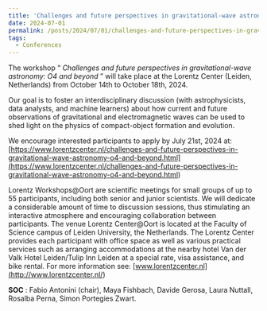 ```yaml
---
title: 'Challenges and future perspectives in gravitational-wave astronomy: O4 and beyond'
date: 2024-07-01
permalink: /posts/2024/07/01/challenges-and-future-perspectives-in-gravitational-wave-astronomy-o4-and-beyond
tags:
  - Conferences
---
```


The workshop “ _Challenges and future perspectives in gravitational-wave astronomy: O4 and beyond_ ” will take place at the Lorentz Center (Leiden, Netherlands) from October 14th to October 18th, 2024.

Our goal is to foster an interdisciplinary discussion (with astrophysicists, data analysts, and machine learners) about how current and future observations of gravitational and electromagnetic waves can be used to shed light on the physics of compact-object formation and evolution.

We encourage interested participants to apply by July 21st, 2024 at:  
[https://www.lorentzcenter.nl/challenges-and-future-perspectives-in-gravitational-wave-astronomy-o4-and-beyond.html](<https://www.lorentzcenter.nl/challenges-and-future-perspectives-in-gravitational-wave-astronomy-o4-and-beyond.html>)

Lorentz Workshops@Oort are scientific meetings for small groups of up to 55 participants, including both senior and junior scientists. We will dedicate a considerable amount of time to discussion sessions, thus stimulating an interactive atmosphere and encouraging collaboration between participants. The venue Lorentz Center@Oort is located at the Faculty of Science campus of Leiden University, the Netherlands. The Lorentz Center provides each participant with office space as well as various practical services such as arranging accommodations at the nearby hotel Van der Valk Hotel Leiden/Tulip Inn Leiden at a special rate, visa assistance, and bike rental. For more information see: [www.lorentzcenter.nl](<http://www.lorentzcenter.nl/>)

**SOC** : Fabio Antonini (chair), Maya Fishbach, Davide Gerosa, Laura Nuttall, Rosalba Perna, Simon Portegies Zwart.

